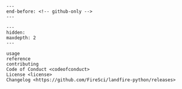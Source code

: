 ```{include} ../README.md
---
end-before: <!-- github-only -->
---
```

```{toctree}
---
hidden:
maxdepth: 2
---

usage
reference
contributing
Code of Conduct <codeofconduct>
License <license>
Changelog <https://github.com/FireSci/landfire-python/releases>
```

